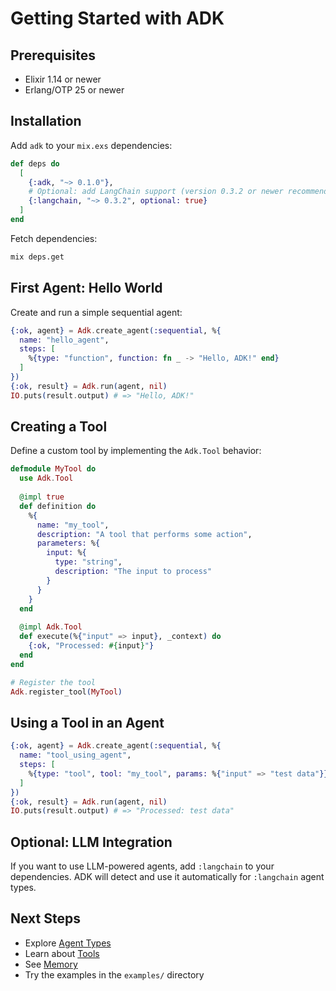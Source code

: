 # Getting Started with ADK

## Prerequisites

- Elixir 1.14 or newer
- Erlang/OTP 25 or newer

## Installation

Add `adk` to your `mix.exs` dependencies:

```elixir
def deps do
  [
    {:adk, "~> 0.1.0"},
    # Optional: add LangChain support (version 0.3.2 or newer recommended)
    {:langchain, "~> 0.3.2", optional: true}
  ]
end
```

Fetch dependencies:

```sh
mix deps.get
```

## First Agent: Hello World

Create and run a simple sequential agent:

```elixir
{:ok, agent} = Adk.create_agent(:sequential, %{
  name: "hello_agent",
  steps: [
    %{type: "function", function: fn _ -> "Hello, ADK!" end}
  ]
})
{:ok, result} = Adk.run(agent, nil)
IO.puts(result.output) # => "Hello, ADK!"
```

## Creating a Tool

Define a custom tool by implementing the `Adk.Tool` behavior:

```elixir
defmodule MyTool do
  use Adk.Tool
  
  @impl true
  def definition do
    %{
      name: "my_tool",
      description: "A tool that performs some action",
      parameters: %{
        input: %{
          type: "string",
          description: "The input to process"
        }
      }
    }
  end
  
  @impl Adk.Tool
  def execute(%{"input" => input}, _context) do
    {:ok, "Processed: #{input}"}
  end
end

# Register the tool
Adk.register_tool(MyTool)
```

## Using a Tool in an Agent

```elixir
{:ok, agent} = Adk.create_agent(:sequential, %{
  name: "tool_using_agent",
  steps: [
    %{type: "tool", tool: "my_tool", params: %{"input" => "test data"}}
  ]
})
{:ok, result} = Adk.run(agent, nil)
IO.puts(result.output) # => "Processed: test data"
```

## Optional: LLM Integration

If you want to use LLM-powered agents, add `:langchain` to your dependencies. ADK will detect and use it automatically for `:langchain` agent types.

## Next Steps

- Explore [Agent Types](guides/agent_types.md)
- Learn about [Tools](guides/tools.md)
- See [Memory](guides/memory.md)
- Try the examples in the `examples/` directory 